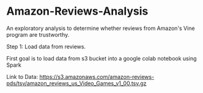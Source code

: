 # Amazon-Reviews-Analysis
An exploratory analysis to determine whether reviews from Amazon's Vine program are trustworthy.

Step 1: Load data from reviews.

First goal is to load data from s3 bucket into a google colab notebook using Spark

Link to Data: https://s3.amazonaws.com/amazon-reviews-pds/tsv/amazon_reviews_us_Video_Games_v1_00.tsv.gz